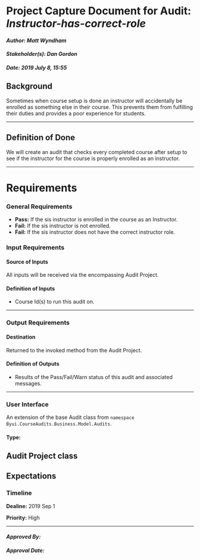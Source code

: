 # Project Capture Document for Audit: _Instructor-has-correct-role_ 
#### *Author: Matt Wyndham*
#### *Stakeholder(s): Dan Gordon*
#### *Date: 2019 July 8, 15:55*
## Background
Sometimes when course setup is done an instructor will accidentally be enrolled as something else in their course. This prevents them from fulfilling their duties and provides a poor experience for students.

-----
## Definition of Done
We will create an audit that checks every completed course after setup to see if the instructor for the course is properly enrolled as an instructor.

-----
# Requirements
### General Requirements
- **Pass:** If the sis instructor is enrolled in the course as an Instructor.
- **Fail:** If the sis instructor is not enrolled.
- **Fail:** If the sis instructor does not have the correct instructor role.

### Input Requirements
#### Source of Inputs
All inputs will be received via the encompassing Audit Project.
#### Definition of Inputs
<!-- TBD: do not fill out just yet -->
- Course Id(s) to run this audit on.
---
### Output Requirements
#### Destination
Returned to the invoked method from the Audit Project.
#### Definition of Outputs
<!-- TBD: do not fill out just yet -->
- Results of the Pass/Fail/Warn status of this audit and associated messages.
---
### User Interface
An extension of the base Audit class from `namespace Byui.CourseAudits.Business.Model.Audits`.
#### Type:
Audit Project class
-----
## Expectations
### Timeline

**Dealine:** 2019 Sep 1

**Priority:** High

-----
#### *Approved By:* 
#### *Approval Date:*
